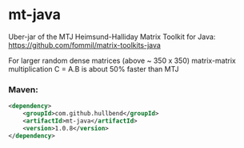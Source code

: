 # mt-java

Uber-jar of the MTJ Heimsund-Halliday Matrix Toolkit for Java: https://github.com/fommil/matrix-toolkits-java

For larger random dense matrices (above ~ 350 x 350) matrix-matrix multiplication C = A.B is about 50% faster than MTJ

### Maven:

```xml
<dependency>
    <groupId>com.github.hullbend</groupId>
    <artifactId>mt-java</artifactId>
    <version>1.0.8</version>
</dependency>
```
